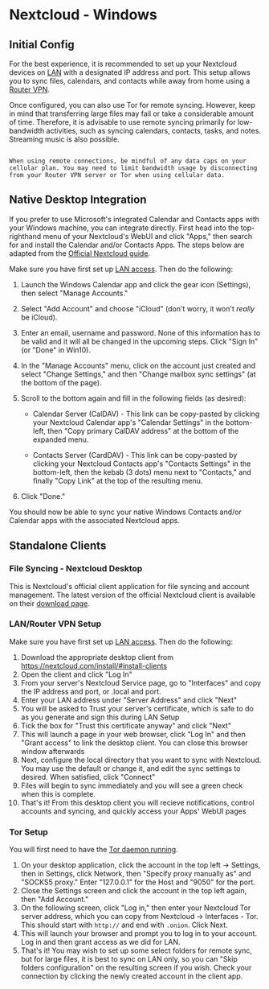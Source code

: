 # Nextcloud - Windows 

## Initial Config

For the best experience, it is recommended to set up your Nextcloud devices on [LAN](/user-manual/connecting-locally.md) with a designated IP address and port. This setup allows you to sync files, calendars, and contacts while away from home using a [Router VPN](/user-manual/connecting-remotely.md).

Once configured, you can also use Tor for remote syncing. However, keep in mind that transferring large files may fail or take a considerable amount of time. Therefore, it is advisable to use remote syncing primarily for low-bandwidth activities, such as syncing calendars, contacts, tasks, and notes. Streaming music is also possible.

```admonish warning

When using remote connections, be mindful of any data caps on your cellular plan. You may need to limit bandwidth usage by disconnecting from your Router VPN server or Tor when using cellular data.

```

## Native Desktop Integration

If you prefer to use Microsoft's integrated Calendar and Contacts apps with your Windows machine, you can integrate directly.  First head into the top-righthand menu of your Nextcloud's WebUI and click "Apps," then search for and install the Calendar and/or Contacts Apps.  The steps below are adapted from the [Official Nextcloud guide](https://docs.nextcloud.com/server/24/user_manual/en/groupware/sync_windows10.html).  

Make sure you have first set up [LAN access](/device-guides/windows/ca.md).  Then do the following:

1. Launch the Windows Calendar app and click the gear icon (Settings), then select "Manage Accounts."

1. Select "Add Account" and choose "iCloud" (don't worry, it won't *really* be iCloud).

1. Enter an email, username and password. None of this information has to be valid and it will all be changed in the upcoming steps.  Click "Sign In" (or "Done" in Win10).

1. In the "Manage Accounts" menu, click on the account just created and select "Change Settings," and then "Change mailbox sync settings" (at the bottom of the page).

1. Scroll to the bottom again and fill in the following fields (as desired):

    - Calendar Server (CalDAV) - This link can be copy-pasted by clicking your Nextcloud Calendar app's "Calendar Settings" in the bottom-left, then "Copy primary CalDAV address" at the bottom of the expanded menu.
  
    - Contacts Server (CardDAV) - This link can be copy-pasted by clicking your Nextcloud Contacts app's "Contacts Settings" in the bottom-left, then the kebab (3 dots) menu next to "Contacts," and finally "Copy Link" at the top of the resulting menu.

1. Click "Done."

You should now be able to sync your native Windows Contacts and/or Calendar apps with the associated Nextcloud apps.

## Standalone Clients

### File Syncing - Nextcloud Desktop

This is Nextcloud's official client application for file syncing and account management.  The latest version of the official Nextcloud client is available on their [download page](https://nextcloud.com/install/#install-clients).

### LAN/Router VPN Setup

Make sure you have first set up [LAN access](/device-guides/windows/ca.md).  Then do the following:

1. Download the appropriate desktop client from https://nextcloud.com/install/#install-clients
1. Open the client and click "Log In"
1. From your server's Nextcloud Service page, go to "Interfaces" and copy the IP address and port, or .local and port.
1. Enter your LAN address under "Server Address" and click "Next"
1. You will be asked to Trust your server's certificate, which is safe to do as you generate and sign this during LAN Setup
1. Tick the box for "Trust this certificate anyway" and click "Next"
1. This will launch a page in your web browser, click "Log In" and then "Grant access" to link the desktop client. You can close this browser window afterwards
1. Next, configure the local directory that you want to sync with Nextcloud. You may use the default or change it, and edit the sync settings to desired. When satisfied, click "Connect"
1. Files will begin to sync immediately and you will see a green check when this is complete.
1. That's it! From this desktop client you will recieve notifications, control accounts and syncing, and quickly access your Apps' WebUI pages


### Tor Setup

You will first need to have the [Tor daemon running](/device-guides/windows/tor.md).

1. On your desktop application, click the account in the top left -> Settings, then in Settings, click Network, then "Specify proxy manually as" and "SOCKS5 proxy." Enter "127.0.0.1" for the Host and "9050" for the port.
1. Close the Settings screen and click the account in the top left again, then "Add Account."
1. On the following screen, click "Log in," then enter your Nextcloud Tor server address, which you can copy from Nextcloud -> Interfaces - Tor. This should start with ``http://`` and end with ``.onion``. Click Next.
1. This will launch your browser and prompt you to log in to your account. Log in and then grant access as we did for LAN.
1. That's it! You may wish to set up some select folders for remote sync, but for large files, it is best to sync on LAN only, so you can "Skip folders configuration" on the resulting screen if you wish. Check your connection by clicking the newly created account in the client app.